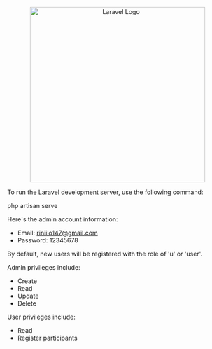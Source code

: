 <p align="center">
    <a href="https://laravel.com" target="_blank">
        <img src="https://raw.githubusercontent.com/laravel/art/master/logo-lockup/5%20SVG/2%20CMYK/1%20Full%20Color/laravel-logolockup-cmyk-red.svg" width="400" alt="Laravel Logo">
    </a>
</p>

To run the Laravel development server, use the following command:

php artisan serve

Here's the admin account information:

- Email: riniilo147@gmail.com
- Password: 12345678

By default, new users will be registered with the role of 'u' or 'user'.

Admin privileges include:
- Create
- Read
- Update
- Delete

User privileges include:
- Read
- Register participants